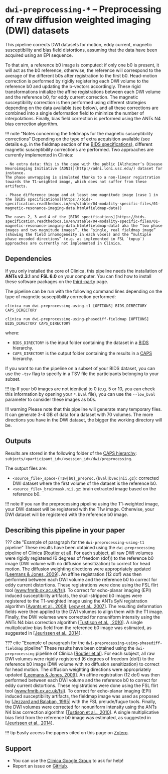 <!-- markdownlint-disable MD046-->
# `dwi-preprocessing-*` – Preprocessing of raw diffusion weighted imaging (DWI) datasets

This pipeline corrects DWI datasets for motion, eddy current, magnetic susceptibility and bias field distortions, assuming that the data have been acquired using an EPI sequence.

To that aim, a reference b0 image is computed: if only one b0 is present, it will act as the b0 reference, otherwise, the reference will correspond to the average of the different b0s after registration to the first b0.
Head-motion correction is performed by rigidly registering each DWI volume to the reference b0 and updating the b-vectors accordingly.
These rigid transformations initialize the affine registrations between each DWI volume and the reference b0, for eddy current correction.
The magnetic susceptibility correction is then performed using different strategies depending on the data available (see below), and all these corrections are combined into a single deformation field to minimize the number of interpolations.
Finally, bias field correction is performed using the ANTs N4 bias correction algorithm.

!!! note "Notes concerning the fieldmaps for the magnetic susceptibility corrections"
    Depending on the type of extra acquisition available (see details e.g. in the fieldmap section of the [BIDS specifications](https://bids-specification.readthedocs.io/en/stable/04-modality-specific-files/01-magnetic-resonance-imaging-data.html#fieldmap-data)), different magnetic susceptibility corrections are performed.
    Two approaches are currently implemented in Clinica:

    - No extra data: this is the case with the public [Alzheimer’s Disease Neuroimaging Initiative (ADNI)](http://adni.loni.usc.edu/) dataset for instance.
    The phase unwrapping is simulated thanks to a non-linear registration towards the T1-weighted image, which does not suffer from these artifacts.

    - Phase difference image and at least one magnitude image (case 1 in the [BIDS specifications](https://bids-specification.readthedocs.io/en/stable/04-modality-specific-files/01-magnetic-resonance-imaging-data.html#fieldmap-data))

    The cases 2, 3 and 4 of the [BIDS specifications](https://bids-specification.readthedocs.io/en/stable/04-modality-specific-files/01-magnetic-resonance-imaging-data.html#fieldmap-data) aka the “two phase images and two magnitude images”, the “single, real fieldmap image” (showing the field inhomogeneity in each voxel) and the “multiple phase encoded directions” (e.g. as implemented in FSL `topup`) approaches are currently not implemented in Clinica.

## Dependencies

<!--If you installed the docker image of Clinica, nothing is required.-->

If you only installed the core of Clinica, this pipeline needs the installation of
**ANTs v2.3.1** and **FSL 6.0** on your computer.
You can find how to install these software packages on the [third-party](../../Third-party) page.

The pipeline can be run with the following command lines depending on the type of  magnetic susceptibility correction performed:

```Text
clinica run dwi-preprocessing-using-t1 [OPTIONS] BIDS_DIRECTORY CAPS_DIRECTORY
```

```Text
clinica run dwi-preprocessing-using-phasediff-fieldmap [OPTIONS] BIDS_DIRECTORY CAPS_DIRECTORY
```

where:

- `BIDS_DIRECTORY` is the input folder containing the dataset in a [BIDS](../../BIDS) hierarchy.
- `CAPS_DIRECTORY` is the output folder containing the results in a [CAPS](../../CAPS/Introduction) hierarchy.

If you want to run the pipeline on a subset of your BIDS dataset, you can use the `-tsv` flag to specify in a TSV file the participants belonging to your subset.

!!! tip
    If your b0 images are not identical to 0 (e.g. 5 or 10, you can check this information by opening your `*.bval` file), you can use the `--low_bval` parameter to consider these images as b0s.

!!! warning
    Please note that this pipeline will generate many temporary files.
    It can generate 3-4 GB of data for a dataset with 70 volumes.
    The more directions you have in the DWI dataset, the bigger the working directory will be.

## Outputs

Results are stored in the following folder of the
[CAPS hierarchy](../../CAPS/Specifications/#dwi-preprocessing-preprocessing-of-raw-diffusion-weighted-imaging-dwi-datasets):
`subjects/<participant_id>/<session_id>/dwi/preprocessing`.

The output files are:

- `<source_file>_space-{T1w|b0}_preproc.{bval|bvec|nii.gz}`:
corrected DWI dataset where the first volume of the dataset is the reference b0.
- `<source_file>_brainmask.nii.gz`:
brain extracted image based on the reference b0.

!!! note
    If you ran the preprocessing pipeline using the T1-weighted image, your DWI dataset will be registered with the T1w image.
    Otherwise, your DWI dataset will be registered with the reference b0 image.

## Describing this pipeline in your paper

??? cite "Example of paragraph for the `dwi-preprocessing-using-t1` pipeline"
    These results have been obtained using the `dwi-preprocessing` pipeline of Clinica
    [[Routier et al](https://hal.inria.fr/hal-02308126/)].
    For each subject, all raw DWI volumes were rigidly registered (6 degrees of freedom (dof)) to the reference b0 image (DWI volume with no diffusion sensitization) to correct for head motion.
    The diffusion weighting directions were appropriately updated [[Leemans & Jones, 2009](https://doi.org/10.1002/mrm.21890)].
    An affine registration (12 dof) was then performed between each DWI volume and
    the reference b0 to correct for eddy current distortions.
    These registrations were done using the FSL flirt tool (www.fmrib.ox.ac.uk/fsl).
    To correct for echo-planar imaging (EPI) induced susceptibility artifacts, the skull-stripped b0 images were registered to the T1-weighted image using the ANTs SyN registration algorithm [[Avants et al., 2008](https://doi.org/10.1016/j.media.2007.06.004); [Leow et al., 2007](https://doi.org/10.1109/TMI.2007.892646)].
    The resulting deformation fields were then applied to the DWI volumes to align them with the T1 image.
    Finally, the DWI volumes were corrected for nonuniform intensity using the ANTs N4 bias correction algorithm [[Tustison et al.,, 2010](https://doi.org/10.1109/TMI.2010.2046908)].
    A single multiplicative bias field from the reference b0 image was estimated, as suggested in [[Jeurissen et al., 2014](https://doi.org/10.1016/j.neuroimage.2014.07.061)].

??? cite "Example of paragraph for the `dwi-preprocessing-using-phasediff-fieldmap` pipeline"
    These results have been obtained using the `dwi-preprocessing` pipeline of Clinica
    [[Routier et al](https://hal.inria.fr/hal-02308126/)].
    For each subject, all raw DWI volumes were rigidly registered (6 degrees of freedom (dof)) to the reference b0 image (DWI volume with no diffusion sensitization) to correct for head motion.
    The diffusion weighting directions were appropriately updated
    [[Leemans & Jones, 2009](https://doi.org/10.1002/mrm.21890)].
    An affine registration (12 dof) was then performed between each DWI volume and
    the reference b0 to correct for eddy current distortions.
    These registrations were done using the FSL flirt tool (www.fmrib.ox.ac.uk/fsl).
    To correct for echo-planar imaging (EPI) induced susceptibility artifacts, the fieldmap image was used as proposed by [[Jezzard and Balaban, 1995](https://doi.org/10.1002/mrm.1910340111)] with the FSL prelude/fugue tools.
    Finally, the DWI volumes were corrected for nonuniform intensity using the ANTs N4 bias correction algorithm [[Tustison et al.,, 2010](https://doi.org/10.1109/TMI.2010.2046908)].
    A single multiplicative bias field from the reference b0 image was estimated, as suggested in [[Jeurissen et al., 2014](https://doi.org/10.1016/j.neuroimage.2014.07.061)].

!!! tip
    Easily access the papers cited on this page on [Zotero](https://www.zotero.org/groups/2240070/clinica_aramislab/items/collectionKey/BJV73LU7).

## Support

- You can use the [Clinica Google Group](https://groups.google.com/forum/#!forum/clinica-user) to ask for help!
- Report an issue on [GitHub](https://github.com/aramis-lab/clinica/issues).
